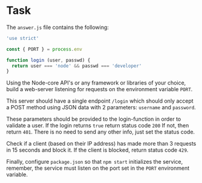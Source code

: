 # Task

The `answer.js` file contains the following:

```javascript
'use strict'

const { PORT } = process.env

function login (user, passwd) {
  return user === 'node' && passwd === 'developer'
}
```

Using the Node-core API's or any framework or libraries of your choice, build a web-server listening for requests on the environment variable `PORT`.

This server should have a single endpoint `/login` which should only accept a POST method using JSON data with 2 parameters: `username` and `password`.

These parameters should be provided to the login-function in order to validate a user. If the login returns `true` return status code `200` If not, then return `401`. There is no need to send any other info, just set the status code.

Check if a client (based on their IP address) has made more than 3 requests in 15 seconds and block it. If the client is blocked, return status code `429`.

Finally, configure `package.json` so that `npm start` initializes the service, remember, the service must listen on the port set in the `PORT` environment variable.
